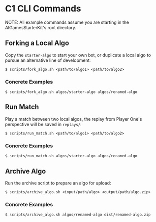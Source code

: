 # C1 CLI Commands

NOTE: All example commands assume you are starting in the AIGamesStarterKit's root directory.

## Forking a Local Algo

Copy the `starter-algo` to start your own bot, or duplicate a local algo to pursue an alternative
line of development:

    $ scripts/fork_algo.sh <path/to/algo1> <path/to/algo2>

### Concrete Examples

    $ scripts/fork_algo.sh algos/starter-algo algos/renamed-algo

## Run Match

Play a match between two local algos, the replay from Player One's perspective will be saved in
`replays/`:

    $ scripts/run_match.sh <path/to/algo1> <path/to/algo2>

### Concrete Examples

    $ scripts/run_match.sh algos/starter-algo algos/renamed-algo

## Archive Algo

Run the archive script to prepare an algo for upload:

    $ scripts/archive_algo.sh <input/path/algo> <output/path/algo.zip>

### Concrete Examples

    $ scripts/archive_algo.sh algos/renamed-algo dist/renamed-algo.zip

